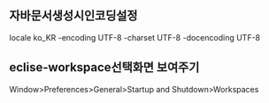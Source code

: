 
## 자바문서생성시인코딩설정
  locale ko_KR -encoding UTF-8 -charset UTF-8 -docencoding UTF-8

## eclise-workspace선택화면 보여주기
  Window>Preferences>General>Startup and Shutdown>Workspaces
